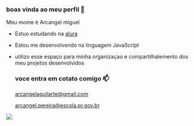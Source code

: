 ### boas vinda ao meu perfil 💙

 Meu mome é Arcangel miguel 

 - Estuo estudando na [alura](https://www.alura.com.br)
 - Estou me desenvolvendo na linguagem  JavaScript
 - utilizo esse espaço para minha organizaçao e compartilhalemento dos meu projetos desenvolvidos

   ### voce entra em cotato comigo 📫

   arcangelaguilarte@gmail.com
   
   arcangel.pereira@escola.pr.gov.br

![](https://media.tenor.com/Ac1ttoDRILsAAAAi/messi-te%C5%9Fekk%C3%BCr-ederiz-png.gif)



